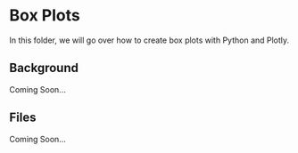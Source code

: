 # Box Plots
In this folder, we will go over how to create box plots with Python and Plotly.

## Background
Coming Soon...

## Files
Coming Soon...